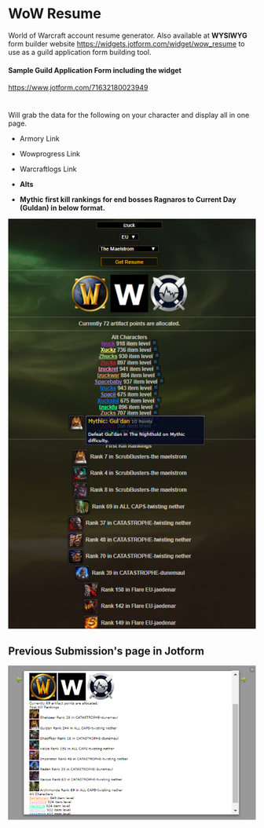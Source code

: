# WoW Resume

World of Warcraft account resume generator. Also available at **WYSIWYG** form builder website https://widgets.jotform.com/widget/wow_resume to use as a guild application form building tool.

#### Sample Guild Application Form including the widget

https://www.jotform.com/71632180023949
#

Will grab the data for the following on your character and display all in one page.

* Armory Link

* Wowprogress Link

* Warcraftlogs Link

* **Alts**
  
* **Mythic first kill rankings for end bosses Ragnaros to Current Day (Guldan) in below format.**

![Alt image](images/sample.png?raw=true "Sample Usage")



## Previous Submission's page in Jotform

![Alt image](images/Submission.png?raw=true "Sample Usage")

